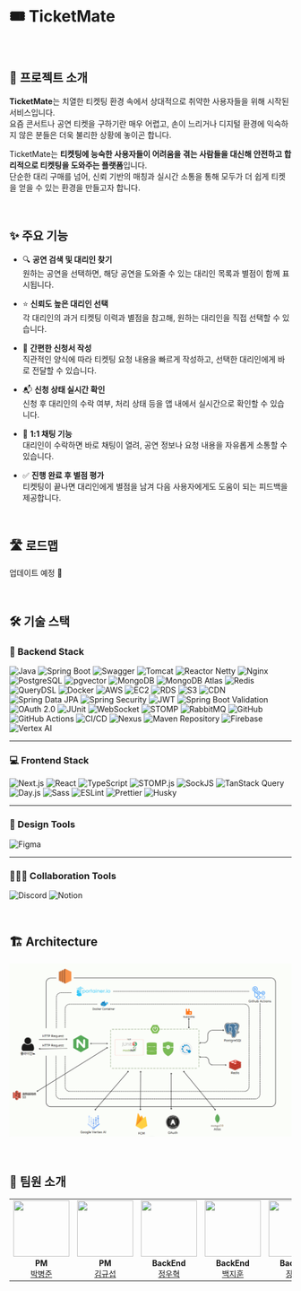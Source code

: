 # 🎟️ TicketMate

<br>

## 📌 프로젝트 소개

**TicketMate**는 치열한 티켓팅 환경 속에서 상대적으로 취약한 사용자들을 위해 시작된 서비스입니다.  
요즘 콘서트나 공연 티켓을 구하기란 매우 어렵고, 손이 느리거나 디지털 환경에 익숙하지 않은 분들은 더욱 불리한 상황에 놓이곤 합니다.

TicketMate는 **티켓팅에 능숙한 사용자들이 어려움을 겪는 사람들을 대신해 안전하고 합리적으로 티켓팅을 도와주는 플랫폼**입니다.  
단순한 대리 구매를 넘어, 신뢰 기반의 매칭과 실시간 소통을 통해 모두가 더 쉽게 티켓을 얻을 수 있는 환경을 만들고자 합니다.

<br>

## ✨ 주요 기능

- 🔍 **공연 검색 및 대리인 찾기**  
  원하는 공연을 선택하면, 해당 공연을 도와줄 수 있는 대리인 목록과 별점이 함께 표시됩니다.

- ⭐ **신뢰도 높은 대리인 선택**  
  각 대리인의 과거 티켓팅 이력과 별점을 참고해, 원하는 대리인을 직접 선택할 수 있습니다.

- 📝 **간편한 신청서 작성**  
  직관적인 양식에 따라 티켓팅 요청 내용을 빠르게 작성하고, 선택한 대리인에게 바로 전달할 수 있습니다.

- 📬 **신청 상태 실시간 확인**  
  신청 후 대리인의 수락 여부, 처리 상태 등을 앱 내에서 실시간으로 확인할 수 있습니다.

- 💬 **1:1 채팅 기능**  
  대리인이 수락하면 바로 채팅이 열려, 공연 정보나 요청 내용을 자유롭게 소통할 수 있습니다.

- ✅ **진행 완료 후 별점 평가**  
  티켓팅이 끝나면 대리인에게 별점을 남겨 다음 사용자에게도 도움이 되는 피드백을 제공합니다.

<br>

## 🛣️ 로드맵

업데이트 예정 🚧

<br>

## 🛠 기술 스택

### 🎯 Backend Stack

![Java](https://img.shields.io/badge/Java-007396?style=flat&logo=openjdk&logoColor=white)
![Spring Boot](https://img.shields.io/badge/Spring%20Boot-6DB33F?style=flat&logo=springboot&logoColor=white)
![Swagger](https://img.shields.io/badge/Swagger-85EA2D?style=flat&logo=swagger&logoColor=black)
![Tomcat](https://img.shields.io/badge/Tomcat-F8DC75?style=flat&logo=apachetomcat&logoColor=black)
![Reactor Netty](https://img.shields.io/badge/Reactor%20Netty-00BCD4?style=flat)
![Nginx](https://img.shields.io/badge/Nginx-009639?style=flat&logo=nginx&logoColor=white)
![PostgreSQL](https://img.shields.io/badge/PostgreSQL-336791?style=flat&logo=postgresql&logoColor=white)
![pgvector](https://img.shields.io/badge/pgvector-005?style=flat)
![MongoDB](https://img.shields.io/badge/MongoDB-47A248?style=flat&logo=mongodb&logoColor=white)
![MongoDB Atlas](https://img.shields.io/badge/MongoDB%20Atlas-4DB33D?style=flat)
![Redis](https://img.shields.io/badge/Redis-DC382D?style=flat&logo=redis&logoColor=white)
![QueryDSL](https://img.shields.io/badge/QueryDSL-404D59?style=flat)
![Docker](https://img.shields.io/badge/Docker-2496ED?style=flat&logo=docker&logoColor=white)
![AWS](https://img.shields.io/badge/AWS-FF9900?style=flat&logo=amazonaws&logoColor=white)
![EC2](https://img.shields.io/badge/EC2-FF9900?style=flat&logo=amazonec2&logoColor=white)
![RDS](https://img.shields.io/badge/RDS-527FFF?style=flat)
![S3](https://img.shields.io/badge/S3-569A31?style=flat)
![CDN](https://img.shields.io/badge/CDN-gray?style=flat)
![Spring Data JPA](https://img.shields.io/badge/Spring%20Data%20JPA-59666C?style=flat)
![Spring Security](https://img.shields.io/badge/Spring%20Security-6DB33F?style=flat)
![JWT](https://img.shields.io/badge/JWT-black?style=flat)
![Spring Boot Validation](https://img.shields.io/badge/Validation-6DB33F?style=flat)
![OAuth 2.0](https://img.shields.io/badge/OAuth2.0-orange?style=flat)
![JUnit](https://img.shields.io/badge/JUnit5-25A162?style=flat&logo=java&logoColor=white)
![WebSocket](https://img.shields.io/badge/WebSocket-333?style=flat)
![STOMP](https://img.shields.io/badge/STOMP-blue?style=flat)
![RabbitMQ](https://img.shields.io/badge/RabbitMQ-FF6600?style=flat&logo=rabbitmq&logoColor=white)
![GitHub](https://img.shields.io/badge/GitHub-181717?style=flat&logo=github&logoColor=white)
![GitHub Actions](https://img.shields.io/badge/GitHub%20Actions-2088FF?style=flat&logo=githubactions&logoColor=white)
![CI/CD](https://img.shields.io/badge/CI%2FCD-0A0A0A?style=flat)
![Nexus](https://img.shields.io/badge/Nexus-1B1918?style=flat)
![Maven Repository](https://img.shields.io/badge/Maven-CC0000?style=flat&logo=apachemaven&logoColor=white)
![Firebase](https://img.shields.io/badge/Firebase-FFCA28?style=flat&logo=firebase&logoColor=black)
![Vertex AI](https://img.shields.io/badge/Vertex%20AI-4285F4?style=flat&logo=googlecloud&logoColor=white)

---

### 💻 Frontend Stack

![Next.js](https://img.shields.io/badge/Next.js-000000?style=flat&logo=next.js&logoColor=white)
![React](https://img.shields.io/badge/React-61DAFB?style=flat&logo=react&logoColor=black)
![TypeScript](https://img.shields.io/badge/TypeScript-3178C6?style=flat&logo=typescript&logoColor=white)
![STOMP.js](https://img.shields.io/badge/STOMP.js-0033A0?style=flat)
![SockJS](https://img.shields.io/badge/SockJS-FF6600?style=flat)
![TanStack Query](https://img.shields.io/badge/TanStack%20Query-FF4154?style=flat)
![Day.js](https://img.shields.io/badge/Day.js-black?style=flat)
![Sass](https://img.shields.io/badge/Sass-CC6699?style=flat&logo=sass&logoColor=white)
![ESLint](https://img.shields.io/badge/ESLint-4B32C3?style=flat&logo=eslint&logoColor=white)
![Prettier](https://img.shields.io/badge/Prettier-F7B93E?style=flat&logo=prettier&logoColor=black)
![Husky](https://img.shields.io/badge/Husky-5D3EBC?style=flat)

---

### 🎨 Design Tools

![Figma](https://img.shields.io/badge/Figma-F24E1E?style=flat&logo=figma&logoColor=white)

---

### 🧑‍🤝‍🧑 Collaboration Tools

![Discord](https://img.shields.io/badge/Discord-5865F2?style=flat&logo=discord&logoColor=white)
![Notion](https://img.shields.io/badge/Notion-000000?style=flat&logo=notion&logoColor=white)

<br>

## 🏗 Architecture

![Architecture Diagram](./architecture.png)

<br>

## 👥 팀원 소개

<table>
  <tr>
    <td align="center">
      <img src="https://github.com/byungjjun.png" style="width: 100px; height: 100px;"><br>
      <b>PM</b><br>
      <a href="https://github.com/byungjjun">박병준</a>
    </td>
    <td align="center">
      <img src="https://github.com/seopgyu.png" style="width: 100px; height: 100px;"><br>
      <b>PM</b><br>
      <a href="https://github.com/seopgyu">김규섭</a>
    </td>
    <td align="center">
      <img src="https://github.com/mr6208.png" style="width: 100px; height: 100px;"><br>
      <b>BackEnd</b><br>
      <a href="https://github.com/mr6208">정우혁</a>
    </td>
    <td align="center">
      <img src="https://github.com/Chuseok22.png" style="width: 100px; height: 100px;"><br>
      <b>BackEnd</b><br>
      <a href="https://github.com/Chuseok22">백지훈</a>
    </td>
    <td align="center">
      <img src="https://github.com/Yooonjeong.png" style="width: 100px; height: 100px;"><br>
      <b>BackEnd</b><br>
      <a href="https://github.com/Yooonjeong">장윤정</a>
    </td>
    <td align="center">
      <img src="https://github.com/imironjin.png" style="width: 100px; height: 100px;"><br>
      <b>FrontEnd</b><br>
      <a href="https://github.com/imironjin">임철진</a>
    </td>
    <td align="center">
      <img src="https://github.com/heesu52.png" style="width: 100px; height: 100px;"><br>
      <b>FrontEnd</b><br>
      <a href="https://github.com/heesu52">장희수</a>
    </td>
    <td align="center">
      <img src="https://github.com/76Dosu.png" style="width: 100px; height: 100px;"><br>
      <b>Design</b><br>
      <a href="https://github.com/76Dosu">김희찬</a>
    </td>
  </tr>
</table>

<br>
